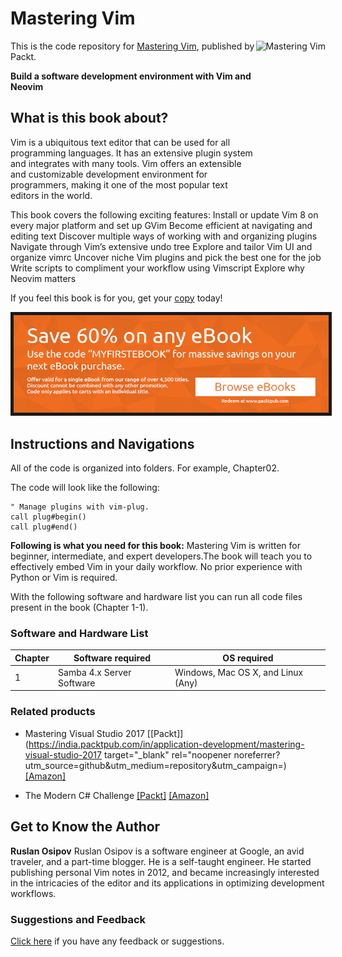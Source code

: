 # Mastering Vim

<a href="https://www.packtpub.com/application-development/mastering-vim?utm_source=github&utm_medium=repository&utm_campaign=9781789341096 "><img src="https://d1ldz4te4covpm.cloudfront.net/sites/default/files/imagecache/ppv4_main_book_cover/B11044_MockupCover_NEW.png" alt="Mastering Vim" height="256px" align="right"></a>

This is the code repository for [Mastering Vim](https://www.packtpub.com/application-development/mastering-vim?utm_source=github&utm_medium=repository&utm_campaign=9781789341096 ), published by Packt.

**Build a software development environment with Vim and Neovim**

## What is this book about?
Vim is a ubiquitous text editor that can be used for all programming languages. It has an extensive plugin system and integrates with many tools. Vim offers an extensible and customizable development environment for programmers, making it one of the most popular text editors in the world.

This book covers the following exciting features:
Install or update Vim 8 on every major platform and set up GVim 
Become efficient at navigating and editing text 
Discover multiple ways of working with and organizing plugins 
Navigate through Vim’s extensive undo tree 
Explore and tailor Vim UI and organize vimrc 
Uncover niche Vim plugins and pick the best one for the job 
Write scripts to compliment your workflow using Vimscript 
Explore why Neovim matters 

If you feel this book is for you, get your [copy](https://www.amazon.com/dp/1-789-34109-4) today!

<a href="https://www.packtpub.com/?utm_source=github&utm_medium=banner&utm_campaign=GitHubBanner"><img src="https://raw.githubusercontent.com/PacktPublishing/GitHub/master/GitHub.png" 
alt="https://www.packtpub.com/" border="5" /></a>

## Instructions and Navigations
All of the code is organized into folders. For example, Chapter02.

The code will look like the following:
```
" Manage plugins with vim-plug.
call plug#begin()
call plug#end()
```

**Following is what you need for this book:**
Mastering Vim is written for beginner, intermediate, and expert developers.The book will teach you to effectively embed Vim in your daily workflow. No prior experience with Python or Vim is required.

With the following software and hardware list you can run all code files present in the book (Chapter 1-1).
### Software and Hardware List
| Chapter | Software required | OS required |
| -------- | ------------------------------------ | ----------------------------------- |
| 1 | Samba 4.x Server Software | Windows, Mac OS X, and Linux (Any) |



### Related products
* Mastering Visual Studio 2017 [[Packt]](https://india.packtpub.com/in/application-development/mastering-visual-studio-2017 target="_blank" rel="noopener noreferrer?utm_source=github&utm_medium=repository&utm_campaign=) [[Amazon]](https://www.amazon.com/dp/1-787-28190-6)

* The Modern C# Challenge  [[Packt]](https://india.packtpub.com/in/application-development/modern-c-challenge-0?utm_source=github&utm_medium=repository&utm_campaign=) [[Amazon]](https://www.amazon.com/dp/1-789-53542-5)


## Get to Know the Author
**Ruslan Osipov**
Ruslan Osipov is a software engineer at Google, an avid traveler, and a part-time blogger. He is a self-taught engineer. He started publishing personal Vim notes in 2012, and became increasingly interested in the intricacies of the editor and its applications in optimizing development workflows.




### Suggestions and Feedback
[Click here](https://docs.google.com/forms/d/e/1FAIpQLSdy7dATC6QmEL81FIUuymZ0Wy9vH1jHkvpY57OiMeKGqib_Ow/viewform) if you have any feedback or suggestions.


